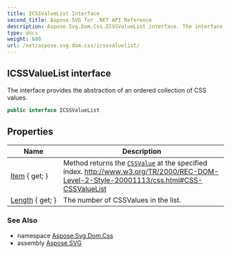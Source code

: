 ```yaml
---
title: ICSSValueList Interface
second_title: Aspose.SVG for .NET API Reference
description: Aspose.Svg.Dom.Css.ICSSValueList interface. The interface provides the abstraction of an ordered collection of CSS values
type: docs
weight: 680
url: /net/aspose.svg.dom.css/icssvaluelist/
---
```

## ICSSValueList interface

The interface provides the abstraction of an ordered collection of CSS values.

```csharp
public interface ICSSValueList
```

## Properties

| Name | Description |
| --- | --- |
| [Item](../../aspose.svg.dom.css/icssvaluelist/item/) { get; } | Method returns the [`CSSValue`](../cssvalue/) at the specified index. http://www.w3.org/TR/2000/REC-DOM-Level-2-Style-20001113/css.html#CSS-CSSValueList |
| [Length](../../aspose.svg.dom.css/icssvaluelist/length/) { get; } | The number of CSSValues in the list. |

### See Also

* namespace [Aspose.Svg.Dom.Css](../../aspose.svg.dom.css/)
* assembly [Aspose.SVG](../../)
